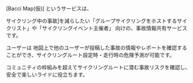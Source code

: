 [Bacci Map(仮)] というサービスは、

サイクリング中の事故]を減らしたい「グループサイクリングをホストするサイクリスト」や「サイクリングイベント主催者」 向けの、事故情報共有サービスです。

ユーザーは 地図上で他のユーザーが投稿した事故の情報やレポートを確認することができ、サイクリングルート設定時・走行時の危険予測が可能です。

コミュニティの枠組みを超えてサイクリングルートに潜む事故リスクを確認し、安全で楽しいライドに役立ちます。
